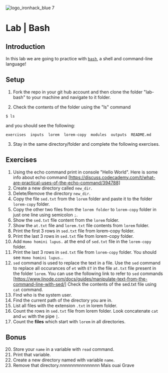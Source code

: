 ![logo_ironhack_blue 7](https://user-images.githubusercontent.com/23629340/40541063-a07a0a8a-601a-11e8-91b5-2f13e4e6b441.png)

# Lab | Bash

## Introduction

In this lab we are going to practice with [`bash`](<https://en.wikipedia.org/wiki/Bash_(Unix_shell)>), a shell and command-line language!

## Setup

1. Fork the repo in your git hub account and then clone the folder "lab-bash" to your machine and navigate to it folder.

2. Check the contents of the folder using the "ls" command

```shell
$ ls
```

and you should see the following:

```shell
exercises  inputs  lorem  lorem-copy  modules  outputs  README.md
```

3. Stay in the same directory/folder and complete the following exercises.

## Exercises

1. Using the echo command print in console "Hello World". Here is some info about echo command [https://discuss.codecademy.com/t/what-are-practical-uses-of-the-echo-command/394788]
2. Create a new directory called `new_dir`.
3. Delete/Remove the directory `new_dir`.
4. Copy the file `sed.txt` from the `lorem` folder and paste it to the folder `lorem-copy` folder.
5. Copy the other two files from the `lorem folder` to `lorem-copy` folder in just one line using semicolon `;`.
6. Show the `sed.txt` file content from the `lorem` folder.
7. Show the `at.txt` file and `lorem.txt` file contents from `lorem` folder.
8. Print the first 3 rows in `sed.txt` file from lorem-copy folder.
9. Print the last 3 rows in `sed.txt` file from lorem-copy folder.
10. Add `Homo homini lupus.` at the end of `sed.txt` file in the `lorem-copy` folder.
11. Print the last 3 rows in `sed.txt` file from `lorem-copy` folder. You should see `Homo homini lupus.`.
12. `sed` command is used to replace the text in a file. Use the `sed` command to replace all occurances of `et` with `ET` in the file `at.txt` file present in the folder `lorem`. You can use the following link to refer to `sed` commands [https://www.linode.com/docs/guides/manipulate-text-from-the-command-line-with-sed/]
Check the contents of the sed.txt file using `cat` command.
13. Find who is the system user. 
14. Find the current path of the directory you are in.
15. List all files with the extension `.txt` in lorem folder.
16. Count the rows in `sed.txt` file from lorem folder. Look concatenate `cat` and `wc` with the pipe `|`.
17. Count the **files** which start with `lorem` in all directories.


## Bonus

20. Store your `name` in a variable with `read` command.
21. Print that variable.
22. Create a new directory named with variable `name`.
23. Remove that directory.nnnnnnmnnnnnnnn
Mais ouai Grave

